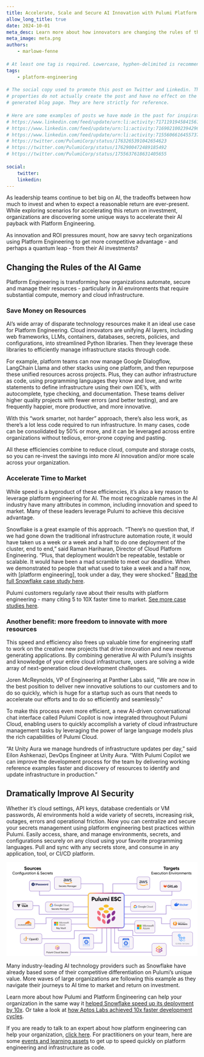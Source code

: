 ```yaml
---
title: Accelerate, Scale and Secure AI Innovation with Pulumi Platform Engineering
allow_long_title: true
date: 2024-10-01
meta_desc: Learn more about how innovators are changing the rules of the AI game with platform engineering.
meta_image: meta.png
authors:
    - marlowe-fenne

# At least one tag is required. Lowercase, hyphen-delimited is recommended.
tags:
    - platform-engineering

# The social copy used to promote this post on Twitter and Linkedin. These
# properties do not actually create the post and have no effect on the
# generated blog page. They are here strictly for reference.

# Here are some examples of posts we have made in the past for inspiration:
# https://www.linkedin.com/feed/update/urn:li:activity:7171191945841561601
# https://www.linkedin.com/feed/update/urn:li:activity:7169021002394296320
# https://www.linkedin.com/feed/update/urn:li:activity:7155606616455737345
# https://twitter.com/PulumiCorp/status/1763265391042654623
# https://twitter.com/PulumiCorp/status/1762900472489185492
# https://twitter.com/PulumiCorp/status/1755637618631405655

social:
    twitter:
    linkedin:
---
```


As leadership teams continue to bet big on AI, the tradeoffs between how much to invest and when to expect a reasonable return are ever-present. While exploring scenarios for accelerating this return on investment, organizations are discovering some unique ways to accelerate their AI payback with Platform Engineering.

As innovation and ROI pressures mount, how are savvy tech organizations using Platform Engineering to get more competitive advantage - and perhaps a quantum leap - from their AI investments?

## Changing the Rules of the AI Game

Platform Engineering is transforming how organizations automate, secure and manage their resources - particularly in AI environments that require substantial compute, memory and cloud infrastructure.

### Save Money on Resources

AI’s wide array of disparate technology resources make it an ideal use case for Platform Engineering. Cloud innovators are unifying AI layers, including web frameworks, LLMs, containers, databases, secrets, policies, and configurations, into streamlined Python libraries. Then they leverage these libraries to efficiently manage infrastructure stacks through code.

For example, platform teams can now manage Google Dialogflow, LangChain Llama and other stacks using one platform, and then repurpose these unified resources across projects. Plus, they can author infrastructure as code, using programming languages they know and love, and write statements to define infrastructure using their own IDE’s, with autocomplete, type checking, and documentation. These teams deliver higher quality projects with fewer errors (and better testing), and are frequently happier, more productive, and more innovative.

With this “work smarter, not harder” approach, there’s also less work, as there’s a lot less code required to run infrastructure. In many cases, code can be consolidated by 50% or more, and it can be leveraged across entire organizations without tedious, error-prone copying and pasting.

All these efficiencies combine to reduce cloud, compute and storage costs, so you can re-invest the savings into more AI innovation and/or more scale across your organization.

### Accelerate Time to Market

While speed is a byproduct of these efficiencies, it’s also a key reason to leverage platform engineering for AI. The most recognizable names in the AI industry have many attributes in common, including innovation and speed to market. Many of these leaders leverage Pulumi to achieve this decisive advantage.

Snowflake is a great example of this approach. “There’s no question that, if we had gone down the traditional infrastructure automation route, it would have taken us a week or a week and a half to do one deployment of the cluster, end to end,” said Raman Hariharan, Director of Cloud Platform Engineering. “Plus, that deployment wouldn’t be repeatable, testable or scalable. It would have been a mad scramble to meet our deadline. When we demonstrated to people that what used to take a week and a half now, with [platform engineering], took under a day, they were shocked.” [Read the full Snowflake case study here](https://www.pulumi.com/case-studies/snowflake/).

Pulumi customers regularly rave about their results with platform engineering - many citing 5 to 10X faster time to market. [See more case studies here](/case-studies/).

### Another benefit: more freedom to innovate with more resources

This speed and efficiency also frees up valuable time for engineering staff to work on the creative new projects that drive innovation and new revenue generating applications. By combining generative AI with Pulumi’s insights and knowledge of your entire cloud infrastructure, users are solving a wide array of next-generation cloud development challenges.

Joren McReynolds, VP of Engineering at Panther Labs said, "We are now in the best position to deliver new innovative solutions to our customers and to do so quickly, which is huge for a startup such as ours that needs to accelerate our efforts and to do so efficiently and seamlessly."

To make this process even more efficient, a new AI-driven conversational chat interface called Pulumi Copilot is now integrated throughout Pulumi Cloud, enabling users to quickly accomplish a variety of cloud infrastructure management tasks by leveraging the power of large language models plus the rich capabilities of Pulumi Cloud.

“At Unity Aura we manage hundreds of infrastructure updates per day,” said Eilon Ashkenazi, DevOps Engineer at Unity Aura. “With Pulumi Copilot we can improve the development  process for the team by delivering working reference examples faster and discovery of resources to identify and update infrastructure in production.”

## Dramatically Improve AI Security

Whether it’s cloud settings, API keys, database credentials or VM passwords, AI environments hold a wide variety of secrets, increasing risk, outages, errors and operational friction. Now you can centralize and secure your secrets management using platform engineering best practices within Pulumi. Easily access, share, and manage environments, secrets, and configurations securely on any cloud using your favorite programming languages. Pull and sync with any secrets store, and consume in any application, tool, or CI/CD platform.

![A diagram showing third-party integrations with Pulumi ESC](./diagram.png)

Many industry-leading AI technology providers such as Snowflake have already based some of  their competitive differentiation on Pulumi’s unique value. More waves of large organizations are following this example as they navigate their journeys to AI time to market and return on investment.

Learn more about how Pulumi and Platform Engineering can help your organization in the same way it [helped Snowflake speed up its deployment by 10x](/case-studies/snowflake/). Or take a look at [how Aptos Labs achieved 10x faster development cycles](/case-studies/aptos/).

If you are ready to talk to an expert about how platform engineering can help your organization, [click here](/contact/?form=sales). For practitioners on your team, here are some [events and learning assets](/events/) to get up to speed quickly on platform engineering and infrastructure as code.
